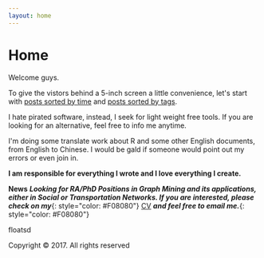 ```yaml
---
layout: home
---
```

# Home

Welcome guys.

To give the vistors behind a 5-inch screen a little convenience, let's start with [posts sorted by time](https://floatsdsds.github.io/posts) and [posts sorted by tags](https://floatsdsds.github.io/tags).

I hate pirated software, instead, I seek for light weight free tools. If you are looking for an alternative, feel free to info me anytime.

I'm doing some translate work about R and some other English documents, from English to Chinese. I would be gald if someone would point out my errors or even join in.

**I am responsible for everything I wrote and I love everything I create.**

**News**  ***Looking for RA/PhD Positions in Graph Mining and its applications, either in Social or Transportation Networks. If you are interested, please check on my***{: style="color: #F08080"} [CV](https://github.com/floatSDSDS/floatsdsds.github.io/blob/master/_data/LuFANRA-PHD1801.pdf) ***and feel free to email me.***{: style="color: #F08080"}


floatsd

Copyright © 2017. All rights reserved
